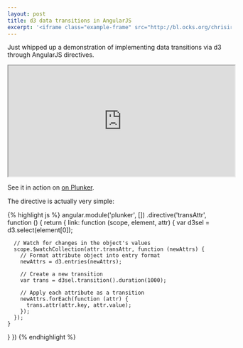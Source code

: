 ```yaml
---
layout: post
title: d3 data transitions in AngularJS
excerpt: '<iframe class="example-frame" src="http://bl.ocks.org/chrisirhc/raw/10003441/" height="250" width="510"><!-- Workaround this tag getting munged --></iframe>'
---
```


Just whipped up a demonstration of implementing data transitions via d3 through AngularJS directives.

<iframe class="example-frame"
        src="http://bl.ocks.org/chrisirhc/raw/10003441/"
        height="250" width="510"><!-- Workaround this tag getting munged --></iframe>

See it in action on [on Plunker](http://plnkr.co/edit/8h9pvOk3pdIAlFc22uDA?p=preview).

The directive is actually very simple:

{% highlight js %}
angular.module('plunker', [])
.directive('transAttr', function () {
  return {
    link: function (scope, element, attr) {
      var d3sel = d3.select(element[0]);

      // Watch for changes in the object's values
      scope.$watchCollection(attr.transAttr, function (newAttrs) {
        // Format attribute object into entry format
        newAttrs = d3.entries(newAttrs);

        // Create a new transition
        var trans = d3sel.transition().duration(1000);

        // Apply each attribute as a transition
        newAttrs.forEach(function (attr) {
          trans.attr(attr.key, attr.value);
        });
      });
    }
  }
})
{% endhighlight %}

